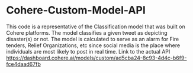 # Cohere-Custom-Model-API
This code is a representative of the Classification model that was built on Cohere platforms. The model classifies a given tweet as depicting disaster(s) or not.
The model is calculated to serve as an alarm for Fire tenders, Relief Organizations, etc since social media is the place where individuals are most likely to post in real time. Link to the actual API https://dashboard.cohere.ai/models/custom/ad5cba24-8c93-4d4c-b6f9-fce4daad67fb

